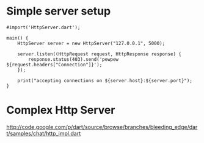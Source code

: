 Simple server setup
===================

    #import('HttpServer.dart');
    
    main() {
        HttpServer server = new HttpServer("127.0.0.1", 5000);
    
        server.listen((HttpRequest request, HttpResponse response) {
            response.status(403).send('pewpew ${request.headers["Connection"]}');
        });
    
        print("accepting connections on ${server.host}:${server.port}");
    }

Complex Http Server
===================

http://code.google.com/p/dart/source/browse/branches/bleeding_edge/dart/samples/chat/http_impl.dart